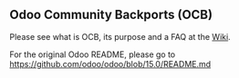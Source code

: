 Odoo Community Backports (OCB)
------------------------------

Please see what is OCB, its purpose and a FAQ at the [Wiki](https://github.com/OCA/OCB/wiki).

For the original Odoo README, please go to https://github.com/odoo/odoo/blob/15.0/README.md
